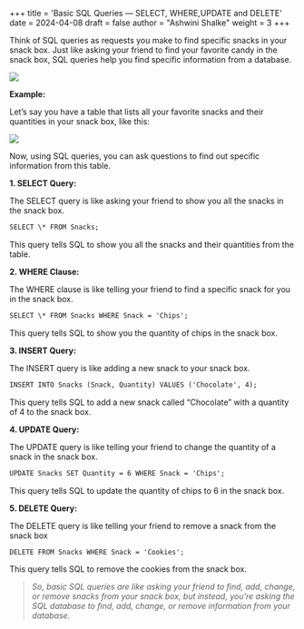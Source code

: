 +++
title = 'Basic SQL Queries — SELECT, WHERE,UPDATE and DELETE'
date = 2024-04-08
draft = false
author = "Ashwini Shalke"
weight = 3
+++

Think of SQL queries as requests you make to find specific snacks in your snack box. Just like asking your friend to find your favorite candy in the snack box, SQL queries help you find specific information from a database.

![](https://miro.medium.com/v2/resize:fit:1252/1*fyjzim8_G6znKgroCzTD0A.jpeg)

**Example:**

Let’s say you have a table that lists all your favorite snacks and their quantities in your snack box, like this:

![](https://miro.medium.com/v2/resize:fit:1400/1*h8shvj86PCwP01jVQ_jS_w.png)

Now, using SQL queries, you can ask questions to find out specific information from this table.

**1\. SELECT Query:**

The SELECT query is like asking your friend to show you all the snacks in the snack box.

```html
SELECT \* FROM Snacks;
```

This query tells SQL to show you all the snacks and their quantities from the table.

**2\. WHERE Clause:**

The WHERE clause is like telling your friend to find a specific snack for you in the snack box.

```html
SELECT \* FROM Snacks WHERE Snack = 'Chips';
```

This query tells SQL to show you the quantity of chips in the snack box.

**3\. INSERT Query:**

The INSERT query is like adding a new snack to your snack box.

```html
INSERT INTO Snacks (Snack, Quantity) VALUES ('Chocolate', 4);
```

This query tells SQL to add a new snack called “Chocolate” with a quantity of 4 to the snack box.

**4\. UPDATE Query:**

The UPDATE query is like telling your friend to change the quantity of a snack in the snack box.

```html
UPDATE Snacks SET Quantity = 6 WHERE Snack = 'Chips';
```

This query tells SQL to update the quantity of chips to 6 in the snack box.

**5\. DELETE Query:**

The DELETE query is like telling your friend to remove a snack from the snack box

```html
DELETE FROM Snacks WHERE Snack = 'Cookies';
```

This query tells SQL to remove the cookies from the snack box.


> _So, basic SQL queries are like asking your friend to find, add, change, or remove snacks from your snack box, but instead, you’re asking the SQL database to find, add, change, or remove information from your database._